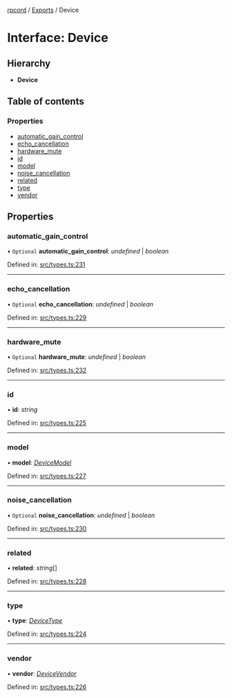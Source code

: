 [rpcord](../README.md) / [Exports](../modules.md) / Device

# Interface: Device

## Hierarchy

* **Device**

## Table of contents

### Properties

- [automatic\_gain\_control](device.md#automatic_gain_control)
- [echo\_cancellation](device.md#echo_cancellation)
- [hardware\_mute](device.md#hardware_mute)
- [id](device.md#id)
- [model](device.md#model)
- [noise\_cancellation](device.md#noise_cancellation)
- [related](device.md#related)
- [type](device.md#type)
- [vendor](device.md#vendor)

## Properties

### automatic\_gain\_control

• `Optional` **automatic\_gain\_control**: *undefined* \| *boolean*

Defined in: [src/types.ts:231](https://github.com/DjDeveloperr/RPCord/blob/ac2ab55/src/types.ts#L231)

___

### echo\_cancellation

• `Optional` **echo\_cancellation**: *undefined* \| *boolean*

Defined in: [src/types.ts:229](https://github.com/DjDeveloperr/RPCord/blob/ac2ab55/src/types.ts#L229)

___

### hardware\_mute

• `Optional` **hardware\_mute**: *undefined* \| *boolean*

Defined in: [src/types.ts:232](https://github.com/DjDeveloperr/RPCord/blob/ac2ab55/src/types.ts#L232)

___

### id

• **id**: *string*

Defined in: [src/types.ts:225](https://github.com/DjDeveloperr/RPCord/blob/ac2ab55/src/types.ts#L225)

___

### model

• **model**: [*DeviceModel*](devicemodel.md)

Defined in: [src/types.ts:227](https://github.com/DjDeveloperr/RPCord/blob/ac2ab55/src/types.ts#L227)

___

### noise\_cancellation

• `Optional` **noise\_cancellation**: *undefined* \| *boolean*

Defined in: [src/types.ts:230](https://github.com/DjDeveloperr/RPCord/blob/ac2ab55/src/types.ts#L230)

___

### related

• **related**: *string*[]

Defined in: [src/types.ts:228](https://github.com/DjDeveloperr/RPCord/blob/ac2ab55/src/types.ts#L228)

___

### type

• **type**: [*DeviceType*](../enums/devicetype.md)

Defined in: [src/types.ts:224](https://github.com/DjDeveloperr/RPCord/blob/ac2ab55/src/types.ts#L224)

___

### vendor

• **vendor**: [*DeviceVendor*](devicevendor.md)

Defined in: [src/types.ts:226](https://github.com/DjDeveloperr/RPCord/blob/ac2ab55/src/types.ts#L226)
